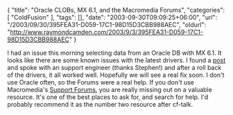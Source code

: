 {
	"title": "Oracle CLOBs, MX 6.1, and the Macromedia Forums",
	"categories": [
		"ColdFusion"
	],
	"tags": [],
	"date": "2003-09-30T09:09:25+06:00",
	"url": "/2003/09/30/395FEA31-D059-17C1-98D15D3CBB988AEC",
	"oldurl": "http://www.raymondcamden.com/2003/9/3/395FEA31-D059-17C1-98D15D3CBB988AEC"
}

I had an issue this morning selecting data from an Oracle DB with MX 6.1. It looks like there are some known issues with the latest drivers. I found a <a href="http://webforums.macromedia.com/coldfusion/messageview.cfm?catid=6&threadid=680610&highlight_key=y&keyword1=select&keyword2=oracle">post</a> and spoke with an support engineer (thanks Stephen!) and after a roll back of the drivers, it all worked well. Hopefully we will see a real fix soon. I don't use Oracle often, so the Forums were a real help. If you don't use Macromedia's <a href="http://webforums.macromedia.com/coldfusion/">Support Forums</a>, you are really missing out on a valuable resource. It's one of the best places to ask for, and search for help. I'd probably recommend it as the number two resource after cf-talk.